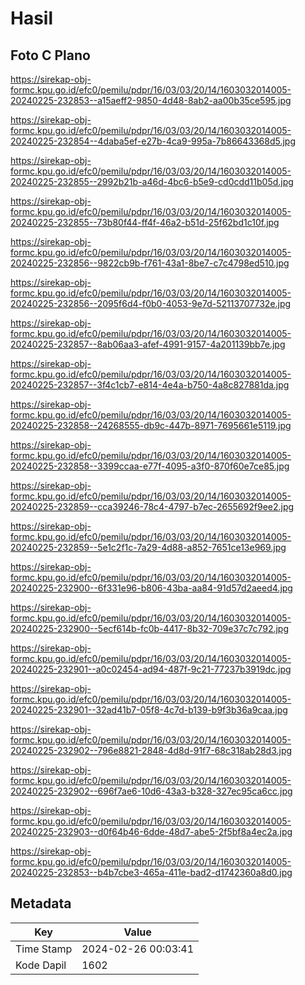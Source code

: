# Hasil

## Foto C Plano

https://sirekap-obj-formc.kpu.go.id/efc0/pemilu/pdpr/16/03/03/20/14/1603032014005-20240225-232853--a15aeff2-9850-4d48-8ab2-aa00b35ce595.jpg

https://sirekap-obj-formc.kpu.go.id/efc0/pemilu/pdpr/16/03/03/20/14/1603032014005-20240225-232854--4daba5ef-e27b-4ca9-995a-7b86643368d5.jpg

https://sirekap-obj-formc.kpu.go.id/efc0/pemilu/pdpr/16/03/03/20/14/1603032014005-20240225-232855--2992b21b-a46d-4bc6-b5e9-cd0cdd11b05d.jpg

https://sirekap-obj-formc.kpu.go.id/efc0/pemilu/pdpr/16/03/03/20/14/1603032014005-20240225-232855--73b80f44-ff4f-46a2-b51d-25f62bd1c10f.jpg

https://sirekap-obj-formc.kpu.go.id/efc0/pemilu/pdpr/16/03/03/20/14/1603032014005-20240225-232856--9822cb9b-f761-43a1-8be7-c7c4798ed510.jpg

https://sirekap-obj-formc.kpu.go.id/efc0/pemilu/pdpr/16/03/03/20/14/1603032014005-20240225-232856--2095f6d4-f0b0-4053-9e7d-52113707732e.jpg

https://sirekap-obj-formc.kpu.go.id/efc0/pemilu/pdpr/16/03/03/20/14/1603032014005-20240225-232857--8ab06aa3-afef-4991-9157-4a201139bb7e.jpg

https://sirekap-obj-formc.kpu.go.id/efc0/pemilu/pdpr/16/03/03/20/14/1603032014005-20240225-232857--3f4c1cb7-e814-4e4a-b750-4a8c827881da.jpg

https://sirekap-obj-formc.kpu.go.id/efc0/pemilu/pdpr/16/03/03/20/14/1603032014005-20240225-232858--24268555-db9c-447b-8971-7695661e5119.jpg

https://sirekap-obj-formc.kpu.go.id/efc0/pemilu/pdpr/16/03/03/20/14/1603032014005-20240225-232858--3399ccaa-e77f-4095-a3f0-870f60e7ce85.jpg

https://sirekap-obj-formc.kpu.go.id/efc0/pemilu/pdpr/16/03/03/20/14/1603032014005-20240225-232859--cca39246-78c4-4797-b7ec-2655692f9ee2.jpg

https://sirekap-obj-formc.kpu.go.id/efc0/pemilu/pdpr/16/03/03/20/14/1603032014005-20240225-232859--5e1c2f1c-7a29-4d88-a852-7651ce13e969.jpg

https://sirekap-obj-formc.kpu.go.id/efc0/pemilu/pdpr/16/03/03/20/14/1603032014005-20240225-232900--6f331e96-b806-43ba-aa84-91d57d2aeed4.jpg

https://sirekap-obj-formc.kpu.go.id/efc0/pemilu/pdpr/16/03/03/20/14/1603032014005-20240225-232900--5ecf614b-fc0b-4417-8b32-709e37c7c792.jpg

https://sirekap-obj-formc.kpu.go.id/efc0/pemilu/pdpr/16/03/03/20/14/1603032014005-20240225-232901--a0c02454-ad94-487f-9c21-77237b3919dc.jpg

https://sirekap-obj-formc.kpu.go.id/efc0/pemilu/pdpr/16/03/03/20/14/1603032014005-20240225-232901--32ad41b7-05f8-4c7d-b139-b9f3b36a9caa.jpg

https://sirekap-obj-formc.kpu.go.id/efc0/pemilu/pdpr/16/03/03/20/14/1603032014005-20240225-232902--796e8821-2848-4d8d-91f7-68c318ab28d3.jpg

https://sirekap-obj-formc.kpu.go.id/efc0/pemilu/pdpr/16/03/03/20/14/1603032014005-20240225-232902--696f7ae6-10d6-43a3-b328-327ec95ca6cc.jpg

https://sirekap-obj-formc.kpu.go.id/efc0/pemilu/pdpr/16/03/03/20/14/1603032014005-20240225-232903--d0f64b46-6dde-48d7-abe5-2f5bf8a4ec2a.jpg

https://sirekap-obj-formc.kpu.go.id/efc0/pemilu/pdpr/16/03/03/20/14/1603032014005-20240225-232853--b4b7cbe3-465a-411e-bad2-d1742360a8d0.jpg


## Metadata

| Key        | Value               |
| ---------- | ------------------- |
| Time Stamp | 2024-02-26 00:03:41 |
| Kode Dapil | 1602                |



